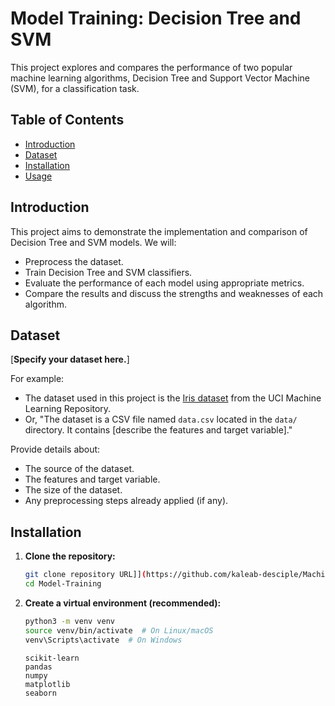 # Model Training: Decision Tree and SVM

This project explores and compares the performance of two popular machine learning algorithms, Decision Tree and Support Vector Machine (SVM), for a classification task.

## Table of Contents

- [Introduction](#introduction)
- [Dataset](#dataset)
- [Installation](#installation)
- [Usage](#usage)


## Introduction

This project aims to demonstrate the implementation and comparison of Decision Tree and SVM models. We will:

- Preprocess the dataset.
- Train Decision Tree and SVM classifiers.
- Evaluate the performance of each model using appropriate metrics.
- Compare the results and discuss the strengths and weaknesses of each algorithm.

## Dataset

[**Specify your dataset here.**]

For example:

- The dataset used in this project is the [Iris dataset](https://archive.ics.uci.edu/ml/datasets/iris) from the UCI Machine Learning Repository.
- Or, "The dataset is a CSV file named `data.csv` located in the `data/` directory. It contains [describe the features and target variable]."

Provide details about:

- The source of the dataset.
- The features and target variable.
- The size of the dataset.
- Any preprocessing steps already applied (if any).

## Installation

1.  **Clone the repository:**

    ```bash
    git clone repository URL]](https://github.com/kaleab-desciple/Machine-Learning.git
    cd Model-Training
    ```

2.  **Create a virtual environment (recommended):**

    ```bash
    python3 -m venv venv
    source venv/bin/activate  # On Linux/macOS
    venv\Scripts\activate  # On Windows
    ```


    ```
    scikit-learn
    pandas
    numpy
    matplotlib
    seaborn
    ```
